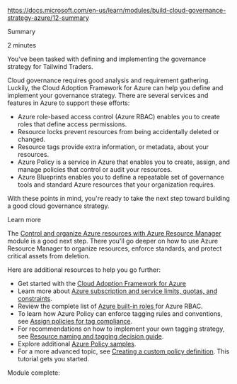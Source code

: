 https://docs.microsoft.com/en-us/learn/modules/build-cloud-governance-strategy-azure/12-summary

Summary

2 minutes

You've been tasked with defining and implementing the governance strategy for Tailwind Traders.

Cloud governance requires good analysis and requirement gathering. Luckily, the Cloud Adoption Framework for Azure can help you define and implement your governance strategy. There are several services and features in Azure to support these efforts:
* Azure role-based access control (Azure RBAC) enables you to create roles that define access permissions.
* Resource locks prevent resources from being accidentally deleted or changed.
* Resource tags provide extra information, or metadata, about your resources.
* Azure Policy is a service in Azure that enables you to create, assign, and manage policies that control or audit your resources.
* Azure Blueprints enables you to define a repeatable set of governance tools and standard Azure resources that your organization requires.

With these points in mind, you're ready to take the next step toward building a good cloud governance strategy.

Learn more

The [Control and organize Azure resources with Azure Resource Manager](https://docs.microsoft.com/en-us/learn/modules/control-and-organize-with-azure-resource-manager/) module is a good next step. There you'll go deeper on how to use Azure Resource Manager to organize resources, enforce standards, and protect critical assets from deletion.

Here are additional resources to help you go further:
* Get started with the [Cloud Adoption Framework for Azure](https://docs.microsoft.com/en-us/learn/modules/microsoft-cloud-adoption-framework-for-azure/)
* Learn more about [Azure subscription and service limits, quotas, and constraints](https://docs.microsoft.com/en-us/azure/azure-subscription-service-limits).
* Review the complete list of [Azure built-in roles ](https://docs.microsoft.com/en-us/azure/role-based-access-control/built-in-roles/) for Azure RBAC.
* To learn how Azure Policy can enforce tagging rules and conventions, see [Assign policies for tag compliance](https://docs.microsoft.com/en-us/azure/azure-resource-manager/management/tag-policies/).
* For recommendations on how to implement your own tagging strategy, see [Resource naming and tagging decision guide](https://docs.microsoft.com/en-us/azure/cloud-adoption-framework/decision-guides/resource-tagging).
* Explore additional [Azure Policy samples](https://docs.microsoft.com/en-us/azure/governance/policy/samples).
* For a more advanced topic, see [Creating a custom policy definition](https://docs.microsoft.com/en-us/azure/governance/policy/tutorials/create-custom-policy-definition/). This tutorial gets you started.

Module complete:
